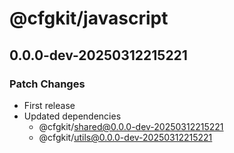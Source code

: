 # @cfgkit/javascript

## 0.0.0-dev-20250312215221

### Patch Changes

- First release
- Updated dependencies
  - @cfgkit/shared@0.0.0-dev-20250312215221
  - @cfgkit/utils@0.0.0-dev-20250312215221
